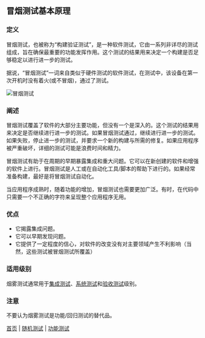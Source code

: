 ## 冒烟测试基本原理

### 定义

冒烟测试，也被称为“构建验证测试”，是一种软件测试，它由一系列非详尽的测试组成，旨在确保最重要的功能发挥作用。这个测试的结果用来决定一个构建是否足够稳定以进行进一步的测试。

据说，“冒烟测试”一词来自类似于硬件测试的软件测试，在测试中，该设备在第一次开机时没有着火(或不冒烟)，通过了测试。

![冒烟测试](https://mmbiz.qpic.cn/mmbiz_jpg/4iaE7bB4HCjcUdtgiaNZ9yFpnHY3UBp7VfXRPxj8P7efj6snB837fuoTb6f7cCSeMc1L60YowUyxmL4Bj5ibOjibjQ/0?wx_fmt=jpeg)

### 阐述

冒烟测试覆盖了软件的大部分主要功能，但没有一个是深入的。这个测试的结果用来决定是否继续进行进一步的测试。如果冒烟测试通过，继续进行进一步的测试。如果失败，停止进一步的测试，并要求一个新的构建与所需的修复。如果应用程序被严重破坏，详细的测试可能是浪费时间和精力。

冒烟测试有助于在周期的早期暴露集成和重大问题。它可以在新创建的软件和增强的软件上进行。冒烟测试是人工或在自动化工具/脚本的帮助下进行的。如果经常准备构建，最好是将冒烟测试自动化。

当应用程序成熟时，随着功能的增加，冒烟测试也需要更加广泛。有时，在代码中只需要一个不正确的字符来呈现整个应用程序无用。

### 优点

- 它揭露集成问题。
- 它可以早期发现问题。
- 它提供了一定程度的信心，对软件的改变没有对主要领域产生不利影响（当然，这些测试被冒烟测试所覆盖）

### 适用级别

烟雾测试通常用于[集成测试](集成测试.md)、[系统测试](系统测试.md)和[验收测试](验收测试.md)级别。

### 注意

不要认为烟雾测试是功能/回归测试的替代品。

[首页](index.md)  |  [随机测试](随机测试.md)  |  [功能测试](功能测试.md) 
